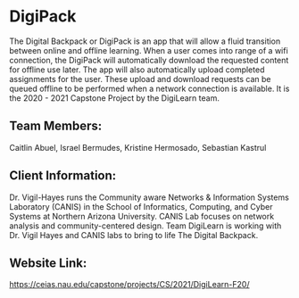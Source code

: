 # DigiPack 
The Digital Backpack or DigiPack is an app that will allow a fluid transition between online and offline learning. When a user comes into range of a wifi connection, the DigiPack will automatically download the requested content for offline use later. The app will also automatically upload completed assignments for the user. These upload and download requests can be queued offline to be performed when a network connection is available. It is the 2020 - 2021 Capstone Project by the DigiLearn team. 

## Team Members:
Caitlin Abuel, 
Israel Bermudes, 
Kristine Hermosado, 
Sebastian Kastrul 

## Client Information:
Dr. Vigil-Hayes runs the Community aware Networks & Information Systems Laboratory (CANIS) in the School of Informatics, Computing, and Cyber Systems at Northern Arizona University. CANIS Lab focuses on network analysis and community-centered design. Team DigiLearn is working with Dr. Vigil Hayes and CANIS labs to bring to life The Digital Backpack.

## Website Link:
https://ceias.nau.edu/capstone/projects/CS/2021/DigiLearn-F20/
